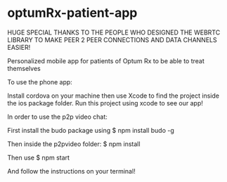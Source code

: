 # optumRx-patient-app

HUGE SPECIAL THANKS TO THE PEOPLE WHO DESIGNED THE WEBRTC LIBRARY TO MAKE PEER 2 PEER CONNECTIONS AND DATA CHANNELS EASIER!

Personalized mobile app for patients of Optum Rx to be able to treat themselves

To use the phone app:

Install cordova on your machine then use Xcode to find the project inside the ios package folder.
Run this project using xcode to see our app!

In order to use the p2p video chat:

First install the budo package using
  $ npm install budo -g
  
Then inside the p2pvideo folder:
  $ npm install
  
Then use
  $ npm start
  
And follow the instructions on your terminal!




